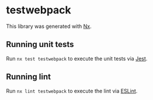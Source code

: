 # testwebpack

This library was generated with [Nx](https://nx.dev).

## Running unit tests

Run `nx test testwebpack` to execute the unit tests via [Jest](https://jestjs.io).

## Running lint

Run `nx lint testwebpack` to execute the lint via [ESLint](https://eslint.org/).
